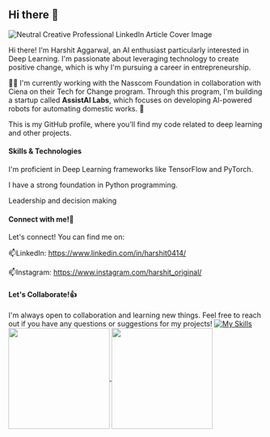 ## Hi there 👋

<!--
**harshit433/harshit433** is a ✨ _special_ ✨ repository because its `README.md` (this file) appears on your GitHub profile.

Here are some ideas to get you started:

-   I’m currently working on ...
-  I’m currently learning ...
-  I’m looking to collaborate on ...
- 🤔 I’m looking for help with ...
- 💬 Ask me about ...
- 📫 How to reach me: ...
- 😄 Pronouns: ...
- ⚡ Fun fact: ...
-->

![Neutral Creative Professional LinkedIn Article Cover Image](https://github.com/harshit433/harshit433/assets/67017828/4cff7d02-f092-44eb-b534-a9c99bad88d8)

Hi there!  I'm Harshit Aggarwal, an AI enthusiast particularly interested in Deep Learning.   I'm passionate about leveraging technology to create positive change, which is why I'm pursuing a career in entrepreneurship.

🌱🔭
I'm currently working with the Nasscom Foundation in collaboration with Ciena on their Tech for Change program.  Through this program, I'm building a startup called **AssistAI Labs**, which focuses on developing AI-powered robots for automating domestic works. 🤖

This is my GitHub profile, where you'll find my code related to deep learning and other projects.

#### Skills & Technologies

I'm proficient in Deep Learning frameworks like TensorFlow and PyTorch.

I have a strong foundation in Python programming.

Leadership and decision making

#### Connect with me!👯

Let's connect! You can find me on:

📫LinkedIn: https://www.linkedin.com/in/harshit0414/

📫Instagram: https://www.instagram.com/harshit_original/ 


#### Let's Collaborate!👍

I'm always open to collaboration and learning new things. Feel free to reach out if you have any questions or suggestions for my projects!
[![My Skills](https://skillicons.dev/icons?i=java,kotlin,nodejs,figma&theme=light)](https://skillicons.dev)
<a href="https://github.com/anuraghazra/github-readme-stats">
  <img height=200 align="center" src="https://github-readme-stats.vercel.app/api?username=harshit433" />
</a>
<a href="https://github.com/anuraghazra/convoychat">
  <img height=200 align="center" src="https://github-readme-stats.vercel.app/api/top-langs?username=harshit433&layout=compact&langs_count=8&card_width=320" />
</a>

